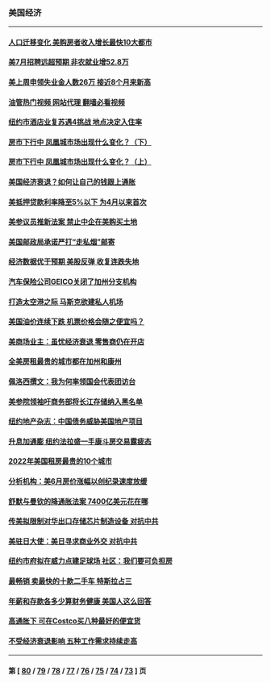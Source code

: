### 美国经济
---
#### [人口迁移变化 美购房者收入增长最快10大都市](../../pages/ncid1078158/n13796768.md?08061245) 
#### [美7月招聘远超预期 非农就业增52.8万](../../pages/ncid1078158/n13796471.md?08061245) 
#### [美上周申领失业金人数26万 接近8个月来新高](../../pages/ncid1078158/n13795712.md?08061245) 
#### [油管热门视频 网站代理 翻墙必看视频](http://209.222.30.114:81/youtube.html?08061245)
#### [纽约市酒店业复苏遇4挑战 地点决定入住率](../../pages/ncid1078158/n13796063.md?08061245) 
#### [房市下行中 凤凰城市场出现什么变化？（下）](../../pages/ncid1078158/n13796118.md?08061245) 
#### [房市下行中 凤凰城市场出现什么变化？（上）](../../pages/ncid1078158/n13796041.md?08061245) 
#### [美国经济衰退？如何让自己的钱跟上通胀](../../pages/ncid1078158/n13795899.md?08061245) 
#### [美抵押贷款利率降至5%以下 为4月以来首次](../../pages/ncid1078158/n13795781.md?08061245) 
#### [美参议员推新法案 禁止中企在美购买土地](../../pages/ncid1078158/n13795626.md?08061245) 
#### [美国邮政局承诺严打“走私烟”邮寄](../../pages/ncid1078158/n13795179.md?08061245) 
#### [经济数据优于预期 美股反弹 收复连跌失地](../../pages/ncid1078158/n13795007.md?08061245) 
#### [汽车保险公司GEICO关闭了加州分支机构](../../pages/ncid1078158/n13795050.md?08061245) 
#### [打造太空港之际 马斯克欲建私人机场](../../pages/ncid1078158/n13794890.md?08061245) 
#### [美国油价连续下跌 机票价格会随之便宜吗？](../../pages/ncid1078158/n13794895.md?08061245) 
#### [美商场业主：虽忧经济衰退 零售商仍在开店](../../pages/ncid1078158/n13794313.md?08061245) 
#### [全美房租最贵的城市都在加州和康州](../../pages/ncid1078158/n13794200.md?08061245) 
#### [佩洛西撰文：我为何率领国会代表团访台](../../pages/ncid1078158/n13794094.md?08061245) 
#### [美参院领袖吁商务部将长江存储纳入黑名单](../../pages/ncid1078158/n13793994.md?08061245) 
#### [纽约地产杂志：中国债务威胁美国地产项目](../../pages/ncid1078158/n13793660.md?08061245) 
#### [升息加通膨 纽约法拉盛一手康斗房交易露疲态](../../pages/ncid1078158/n13793663.md?08061245) 
#### [2022年美国租房最贵的10个城市](../../pages/ncid1078158/n13793563.md?08061245) 
#### [分析机构：美6月房价涨幅以创纪录速度放缓](../../pages/ncid1078158/n13793431.md?08061245) 
#### [舒默与曼钦的降通胀法案 7400亿美元花在哪](../../pages/ncid1078158/n13793348.md?08061245) 
#### [传美拟限制对华出口存储芯片制造设备 对抗中共](../../pages/ncid1078158/n13793310.md?08061245) 
#### [美驻日大使：美日寻求商业外交 对抗中共](../../pages/ncid1078158/n13793212.md?08061245) 
#### [纽约市府拟在威力点建足球场 社区：我们要可负担房](../../pages/ncid1078158/n13793001.md?08061245) 
#### [最畅销 卖最快的十款二手车 特斯拉占三](../../pages/ncid1078158/n13790480.md?08061245) 
#### [年薪和存款各多少算财务健康 美国人这么回答](../../pages/ncid1078158/n13791305.md?08061245) 
#### [高通胀下 可在Costco买八种最好的便宜货](../../pages/ncid1078158/n13786687.md?08061245) 
#### [不受经济衰退影响 五种工作需求持续走高](../../pages/ncid1078158/n13792032.md?08061245) 

---
#### 第 [ [80](./80.md?08061245) / [79](./79.md?08061245) / [78](./78.md?08061245) / [77](./77.md?08061245) / [76](./76.md?08061245) / [75](./75.md?08061245) / [74](./74.md?08061245) / [73](./73.md?08061245) ] 页
